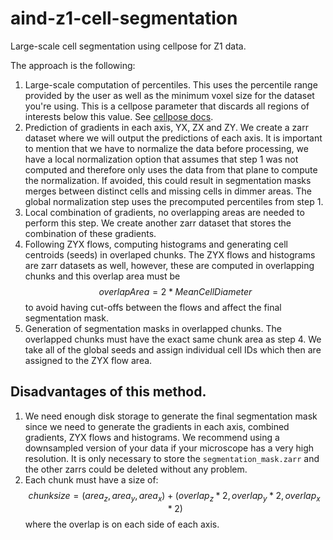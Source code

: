 # aind-z1-cell-segmentation

Large-scale cell segmentation using cellpose for Z1 data.

The approach is the following:

1. Large-scale computation of percentiles. This uses the percentile range provided by the user as well as the minimum voxel size for the dataset you're using. This is a cellpose parameter that discards all regions of interests below this value. See [cellpose docs](https://github.com/MouseLand/cellpose/blob/main/cellpose/models.py#L347).
2. Prediction of gradients in each axis, YX, ZX and ZY. We create a zarr dataset where we will output the predictions of each axis. It is important to mention that we have to normalize the data before processing, we have a local normalization option that assumes that step 1 was not computed and therefore only uses the data from that plane to compute the normalization. If avoided, this could result in segmentation masks merges between distinct cells and missing cells in dimmer areas. The global normalization step uses the precomputed percentiles from step 1.
3. Local combination of gradients, no overlapping areas are needed to perform this step. We create another zarr dataset that stores the combination of these gradients.
4. Following ZYX flows, computing histograms and generating cell centroids (seeds) in overlaped chunks. The ZYX flows and histograms are zarr datasets as well, however, these are computed in overlapping chunks and this overlap area must be $$overlapArea = 2*MeanCellDiameter$$ to avoid having cut-offs between the flows and affect the final segmentation mask.
5. Generation of segmentation masks in overlapped chunks. The overlapped chunks must have the exact same chunk area as step 4. We take all of the global seeds and assign individual cell IDs which then are assigned to the ZYX flow area.

## Disadvantages of this method.
1. We need enough disk storage to generate the final segmentation mask since we need to generate the gradients in each axis, combined gradients, ZYX flows and histograms. We recommend using a downsampled version of your data if your microscope has a very high resolution. It is only necessary to store the `segmentation_mask.zarr` and the other zarrs could be deleted without any problem.
2. Each chunk must have a size of: 
$$chunksize = (area_z, area_y, area_x) + (overlap_z * 2, overlap_y * 2, overlap_x * 2)$$ 
where the overlap is on each side of each axis.